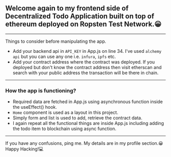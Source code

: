 ## Welcome again to my frontend side of Decentralized Todo Application built on top of ethereum deployed on Ropsten Test Network.😀
<hr/>

Things to consider before manipulating the app.
* Add your backend api in `API_KEY` in App.js on line 34. I've used `alchemy api` but you can use any one i.e. `infura`, `ipfs` etc.
* Add your contract address where the contract was deployed. If you deployed but don't know the contract address then visit etherscan and search with your public address the transaction will be there in chain.
<hr/>

### How the app is functioning?
* Required data are fetched in App.js using asynchronous function inside the useEffect() hook.
* `Home` component is used as a layout in this project.
* Simply form and list is used to add, retrieve the contract data.
* I again repeat all the functional things are inside App.js including adding the todo item to blockchain using async function.
<hr/>

If you have any confusions, ping me. My details are in my profile section.😀
Happy Hacking!💻